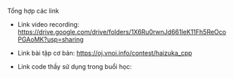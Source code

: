 Tổng hợp các link

- Link video recording: https://drive.google.com/drive/folders/1X6Ru0rwnJd661leK11Fh5ReOcoPGAoMK?usp=sharing

- Link bài tập cơ bản: https://oj.vnoi.info/contest/haizuka_cpp

- Link code thầy sử dụng trong buổi học: 
